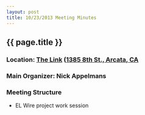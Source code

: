 ```yaml
---
layout: post
title: 10/23/2013 Meeting Minutes
---
```


## {{ page.title }}
### Location: [The Link](http://the-link.us/) ([1385 8th St., Arcata, CA](http://goo.gl/maps/j8Ss2)
### Main Organizer: Nick Appelmans
### Meeting Structure
* EL Wire project work session

